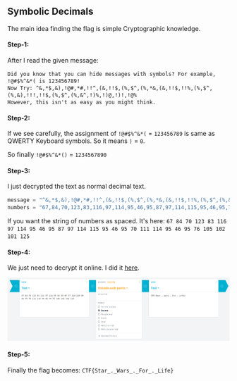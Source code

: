 ## Symbolic Decimals
The main idea finding the flag is simple Cryptographic knowledge.

#### Step-1:
After I read the given message:

```
Did you know that you can hide messages with symbols? For example, 
!@#$%^&*( is 123456789!
Now Try: ^&,*$,&),!@#,*#,!!^,(&,!!$,(%,$^,(%,*&,(&,!!$,!!%,(%,$^,(%,&),!!!,!!$,(%,$^,(%,&^,!)%,!)@,!)!,!@% 
However, this isn't as easy as you might think.
```

#### Step-2:
If we see carefully, the assignment of `!@#$%^&*(` = `123456789` is same as QWERTY Keyboard symbols.
So it means `)` = `0`.

So finally `!@#$%^&*()` = `1234567890`

#### Step-3:
I just decrypted the text as normal decimal text.

```python
message = "^&,*$,&),!@#,*#,!!^,(&,!!$,(%,$^,(%,*&,(&,!!$,!!%,(%,$^,(%,&),!!!,!!$,(%,$^,(%,&^,!)%,!)@,!)!,!@%"
numbers = "67,84,70,123,83,116,97,114,95,46,95,87,97,114,115,95,46,95,70,111,114,95,46,95,76,105,102,101,125"
```
If you want the string of numbers as spaced. It's here:
`67 84 70 123 83 116 97 114 95 46 95 87 97 114 115 95 46 95 70 111 114 95 46 95 76 105 102 101 125`

#### Step-4:
We just need to decrypt it online. I did it [here](https://cryptii.com/pipes/decimal-text).

<img src="Flag.png">

#### Step-5:
Finally the flag becomes: 
`CTF{Star_._Wars_._For_._Life}`